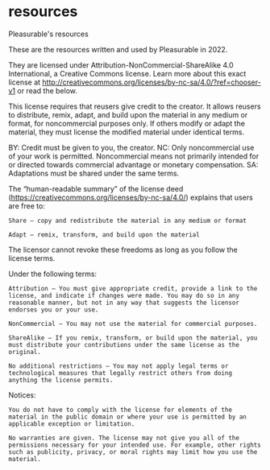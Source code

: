 # resources
Pleasurable's resources

These are the resources written and used by Pleasurable in 2022. 

They are licensed under Attribution-NonCommercial-ShareAlike 4.0 International, a Creative Commons license. Learn more about this exact license at http://creativecommons.org/licenses/by-nc-sa/4.0/?ref=chooser-v1 or read the below.

This license requires that reusers give credit to the creator. It allows reusers to distribute, remix, adapt, and build upon the material in any medium or format, for noncommercial purposes only. If others modify or adapt the material, they must license the modified material under identical terms.

BY: Credit must be given to you, the creator.
NC: Only noncommercial use of your work is permitted. Noncommercial means not primarily intended for or directed towards commercial advantage or monetary compensation.
SA: Adaptations must be shared under the same terms.

The “human-readable summary” of the license deed (https://creativecommons.org/licenses/by-nc-sa/4.0/) explains that users are free to:

    Share — copy and redistribute the material in any medium or format
	
    Adapt — remix, transform, and build upon the material
	
The licensor cannot revoke these freedoms as long as you follow the license terms.

Under the following terms:

    Attribution — You must give appropriate credit, provide a link to the license, and indicate if changes were made. You may do so in any reasonable manner, but not in any way that suggests the licensor endorses you or your use.
   
    NonCommercial — You may not use the material for commercial purposes.
  
    ShareAlike — If you remix, transform, or build upon the material, you must distribute your contributions under the same license as the original.
  
    No additional restrictions — You may not apply legal terms or technological measures that legally restrict others from doing anything the license permits.

Notices:

    You do not have to comply with the license for elements of the material in the public domain or where your use is permitted by an applicable exception or limitation.
    
    No warranties are given. The license may not give you all of the permissions necessary for your intended use. For example, other rights such as publicity, privacy, or moral rights may limit how you use the material.
